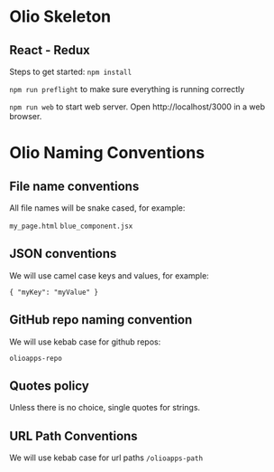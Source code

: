 # Olio Skeleton

## React - Redux

Steps to get started: 
`npm install`

`npm run preflight` to make sure everything is running correctly

`npm run web` to start web server. Open http://localhost/3000 in a web browser.

# Olio Naming Conventions

## File name conventions

All file names will be snake cased, for example:

`my_page.html`
`blue_component.jsx`

## JSON conventions

We will use camel case keys and values, for example:

`
  {
      "myKey": "myValue"
  }
`
## GitHub repo naming convention

We will use kebab case for github repos:

`
   olioapps-repo
`

## Quotes policy

Unless there is no choice, single quotes for strings.

## URL Path Conventions

We will use kebab case for url paths
`
   /olioapps-path
`

